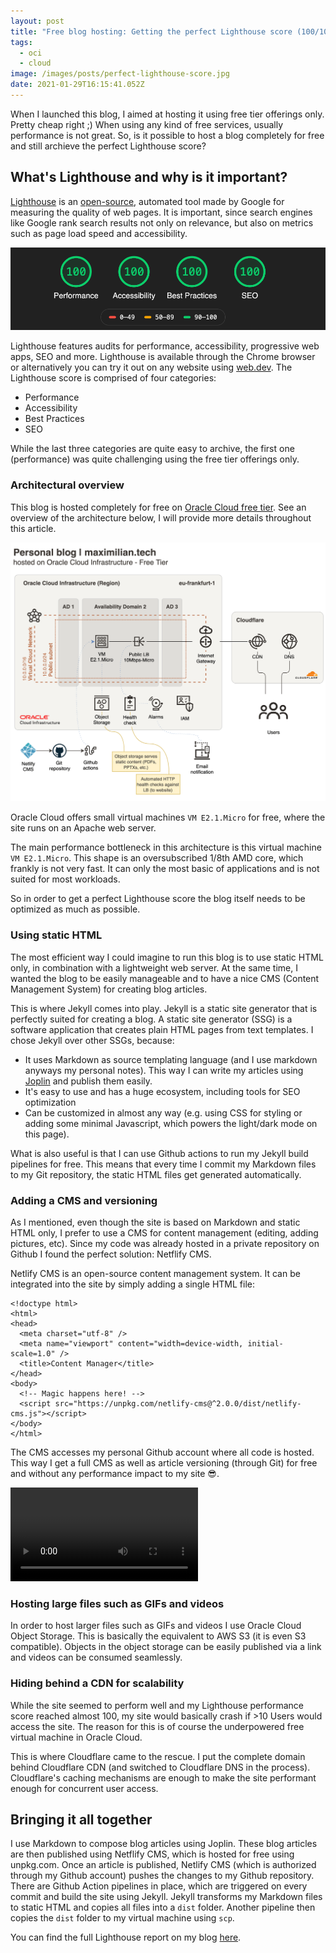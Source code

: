 ```yaml
---
layout: post
title: "Free blog hosting: Getting the perfect Lighthouse score (100/100/100/100) "
tags:
  - oci
  - cloud
image: /images/posts/perfect-lighthouse-score.jpg
date: 2021-01-29T16:15:41.052Z
---
```

When I launched this blog, I aimed at hosting it using free tier offerings only. Pretty cheap right ;) When using any kind of free services, usually performance is not great. So, is it possible to host a blog completely for free and still archieve the perfect Lighthouse score?

## What's Lighthouse and why is it important?

[Lighthouse](https://developers.google.com/web/tools/lighthouse) is an [open-source](https://github.com/GoogleChrome/lighthouse), automated tool made by Google for measuring the quality of web pages. It is important, since search engines like Google rank search results not only on relevance, but also on metrics such as page load speed and accessibility.  

![](/images/posts/lighthouse-score.png)

Lighthouse features audits for performance, accessibility, progressive web apps, SEO and more. Lighthouse is available through the Chrome browser or alternatively you can try it out on any website using [web.dev](https://web.dev/). The Lighthouse score is comprised of four categories:

* Performance
* Accessibility
* Best Practices
* SEO

While the last three categories are quite easy to archive, the first one (performance) was quite challenging using the free tier offerings only. 

### Architectural overview

This blog is hosted completely for free on [Oracle Cloud free tier](https://www.oracle.com/cloud/free/). See an overview of the architecture below, I will provide more details throughout this article.

![](/images/pages/personal-blog-architecture.png)

Oracle Cloud offers small virtual machines `VM E2.1.Micro` for free, where the site runs on an Apache web server.

The main performance bottleneck in this architecture is this virtual machine `VM E2.1.Micro`. This shape is an oversubscribed 1/8th AMD core, which frankly is not very fast. It can only the most basic of applications and is not suited for most workloads.

So in order to get a perfect Lighthouse score the blog itself needs to be optimized as much as possible. 

### Using static HTML

The most efficient way I could imagine to run this blog is to use static HTML only, in combination with a lightweight web server. At the same time, I wanted the blog to be easily manageable and to have a nice CMS (Content Management System) for creating blog articles.

This is where Jekyll comes into play. Jekyll is a static site generator that is perfectly suited for creating a blog. A static site generator (SSG) is a software application that creates plain HTML pages from text templates. I chose Jekyll over other SSGs, because:

* It uses Markdown as source templating language (and I use markdown anyways my personal notes). This way I can write my articles using [Joplin](https://joplinapp.org/) and publish them easily.
* It's easy to use and has a huge ecosystem, including tools for SEO optimization
* Can be customized in almost any way (e.g. using CSS for styling or adding some minimal Javascript, which powers the light/dark mode on this page).

What is also useful is that I can use Github actions to run my Jekyll build pipelines for free. This means that every time I commit my Markdown files to my Git repository, the static HTML files get generated automatically.

### Adding a CMS and versioning

As I mentioned, even though the site is based on Markdown and static HTML only, I prefer to use a CMS for content management (editing, adding pictures, etc). Since my code was already hosted in a private repository on Github I found the perfect solution: Netflify CMS.

Netlify CMS is an open-source content management system. It can be integrated into the site by simply adding a single HTML file:

```
<!doctype html>
<html>
<head>
  <meta charset="utf-8" />
  <meta name="viewport" content="width=device-width, initial-scale=1.0" />
  <title>Content Manager</title>
</head>
<body>
  <!-- Magic happens here! -->
  <script src="https://unpkg.com/netlify-cms@^2.0.0/dist/netlify-cms.js"></script>
</body>
</html>
```

The CMS accesses my personal Github account where all code is hosted. This way I get a full CMS as well as article versioning (through Git) for free and without any performance impact to my site 😎.

<video controls autoplay loop>
  <source src="https://objectstorage.eu-frankfurt-1.oraclecloud.com/p/1ZOMn5PpduboChp9fCalZIvLQXxfcPAtZM-V8tJMfxmkprsp-qIGwV79pouX8flB/n/franqguxqsfs/b/public-resources/o/blog-publish-with-netflify-cms.mp4" type="video/mp4">
Your browser does not support the video tag.
</video> 

### Hosting large files such as GIFs and videos

In order to host larger files such as GIFs and videos I use Oracle Cloud Object Storage. This is basically the equivalent to AWS S3 (it is even S3 compatible). Objects in the object storage can be easily published via a link and videos can be consumed seamlessly.

### Hiding behind a CDN for scalability

While the site seemed to perform well and my Lighthouse performance score reached almost 100, my site would basically crash if >10 Users would access the site. The reason for this is of course the underpowered free virtual machine in Oracle Cloud.

This is where Cloudflare came to the rescue. I put the complete domain behind Cloudflare CDN (and switched to Cloudflare DNS in the process). Cloudflare's caching mechanisms are enough to make the site performant enough for concurrent user access.

## Bringing it all together

I use Markdown to compose blog articles using Joplin. These blog articles are then published using Netflify CMS, which is hosted for free using unpkg.com. Once an article is published, Netlify CMS (which is authorized through my Github account) pushes the changes to my Github repository. There are Github Action pipelines in place, which are triggered on every commit and build the site using Jekyll. Jekyll transforms my Markdown files to static HTML and copies all files into a `dist` folder. Another pipeline then copies the `dist` folder to my virtual machine using `scp`. 

You can find the full Lighthouse report on my blog [here](https://maximilian.tech/lighthouse.html).